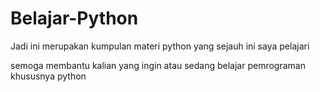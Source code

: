 # Belajar-Python

Jadi ini merupakan kumpulan materi python yang sejauh ini saya pelajari

semoga membantu kalian yang ingin atau sedang belajar pemrograman khususnya python
